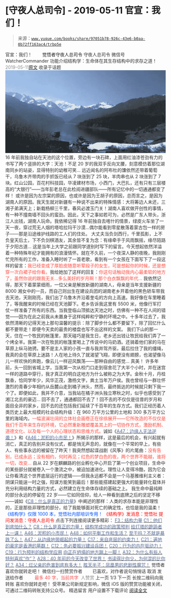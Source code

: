 # [守夜人总司令] - 2019-05-11 官宣：我们！

> 来源：[`www.yuque.com/books/share/97051b78-926c-43e6-b0aa-0b72ff163ac4/trbp5e`](https://www.yuque.com/books/share/97051b78-926c-43e6-b0aa-0b72ff163ac4/trbp5e)

<ne-p id="520f42f3293818f927861ebbd5b15da4_p_0" data-lake-id="520f42f3293818f927861ebbd5b15da4_p_0"><ne-text id="u4ce2b9a0" style="color: rgb(51, 51, 51);">官宣：我们！</ne-text></ne-p> <ne-p id="225a9b035efc1c7540e1162051b0dfa1" data-lake-id="225a9b035efc1c7540e1162051b0dfa1"><ne-text id="uae61888c" ne-fontsize="12" style="color: rgb(255, 255, 255);">原创</ne-text><ne-text id="ucde508f1" ne-fontsize="14">觉悟者</ne-text><ne-text id="u253a2666" ne-fontsize="14">守夜人总司令</ne-text></ne-p> <ne-p id="7687d7b50671547dc823e6d8cdfbe137" data-lake-id="7687d7b50671547dc823e6d8cdfbe137"><ne-text id="u9e8bb593" ne-fontsize="14" ne-bold="true" style="color: rgb(51, 51, 51);">守夜人总司令</ne-text></ne-p> <ne-p id="34d9c6e610c1d88c537b2cc52046e340" data-lake-id="34d9c6e610c1d88c537b2cc52046e340"><ne-text id="u82e40524" ne-fontsize="14" style="color: rgb(51, 51, 51);">微信号</ne-text><ne-text id="ue9c81726" ne-fontsize="14" style="color: rgb(51, 51, 51);">WatcherCommander</ne-text></ne-p> <ne-p id="355ae01d27f8b21d166fa69f6b2f7f35" data-lake-id="355ae01d27f8b21d166fa69f6b2f7f35"><ne-text id="u598e05cf" ne-fontsize="14" style="color: rgb(51, 51, 51);">功能介绍</ne-text><ne-text id="u4ad49486" ne-fontsize="14" style="color: rgb(51, 51, 51);">结构学：生命体在其生存结构中的求存之道！</ne-text></ne-p> <ne-p id="1eeb8628f7ff005f0723c99e7dffbcb1" data-lake-id="1eeb8628f7ff005f0723c99e7dffbcb1"><ne-text id="uc69be8a6" style="color: rgb(140, 140, 140);">2019-05-11</ne-text>[<ne-text id="u7ff99448" ne-fontsize="14">原文</ne-text>](https://mp.weixin.qq.com/s?__biz=MzAxNDk1NjI2Mw==&mid=2247484497&idx=1&sn=147a68361ac03d759ecc96be15ec1b41&chksm=9b8a27d9acfdaecf2cc2b77b5281f119a363a849fd20cd5ddc0123e324c65616b54f9d084e86&scene=27#wechat_redirect&cpage=375)</ne-p> <ne-p id="8958b2fb2605a70ae2f3c8c25124155f" data-lake-id="8958b2fb2605a70ae2f3c8c25124155f"><ne-text id="u2de59d39" style="color: rgb(51, 51, 51);">收录于话题</ne-text></ne-p> <ne-p id="ecc874d38637e29777e96172a036c05f" data-lake-id="ecc874d38637e29777e96172a036c05f" ne-alignment="center"><ne-card data-card-name="image" data-card-type="inline" id="zQSCt" data-event-boundary="card" style="color: rgb(51, 51, 51);">![](img/6476a636e87b38373f2eba1386e9d242.png)  <ne-p id="9abc6a8c669a0bd40872f1a0576d8e57" data-lake-id="9abc6a8c669a0bd40872f1a0576d8e57"><ne-text id="u71e16bed" style="color: rgb(51, 51, 51);">16 年前我独自站在天池的这个位置，旁边有一块石碑，上面用红油漆苍劲有力的书写了两个竖排的大字：天池！不足 20 岁的我双手反向叉腰，刻意模仿着那位湖南同乡的站姿，显得特别的幼稚可笑…</ne-text></ne-p> <ne-p id="f8e3a1033f9516f042382c889a0f1373" data-lake-id="f8e3a1033f9516f042382c889a0f1373"><ne-text id="uc8c86953" style="color: rgb(51, 51, 51);">远近闻名的阿布杜的馕依然还带着葡萄干，乌鲁木齐带肉的手抓饭已经从 7 块涨到了 25 块，羊肉串也从 2 块涨到了 7 块。红山公园，百花村科技园，华凌建材市场，小西门，大巴扎，还有只有三层楼高的“大银行”——当年彭老总在此检阅进疆部队——所有记忆中的一切通通都变了样！</ne-text></ne-p> <ne-p id="05a7264c4a70fbdd522d151b29fbb644" data-lake-id="05a7264c4a70fbdd522d151b29fbb644"><ne-text id="u8d447eab" style="color: rgb(51, 51, 51);">或许是因为左宗棠的原因，也或许是因为王胡子的原因，总而言之，是因为湖南人的原因。我天生就对新疆有一种说不出来的特殊情感：大将筹边人未还，三湘子弟满天上；新栽杨柳三千里，春风必渡玉门关！</ne-text><ne-text id="u7f4a3c62" ne-bold="true" style="color: rgb(51, 51, 51);">湖南人喜欢做开创性的事情，有一种不撞南墙不回头的蛮劲。因此，天下之事如若可为，必然是广东人带头，浙江人出钱，湖南人玩命。</ne-text><ne-text id="ud8f2a69c" style="color: rgb(51, 51, 51);">我依稀记得 16 年前独自去喀什的情景，绿皮火车坐了一天一夜，穿过荒无人烟的塔哈拉玛干沙漠...偶尔能看到零星散落着蒙古包一样的房子——那是沿途维护线路的工人们的住处。</ne-text></ne-p> <ne-p id="3912ffd0382f02c1b2125904d429e767" data-lake-id="3912ffd0382f02c1b2125904d429e767"><ne-text id="u1adaeff7" ne-bold="true" style="color: rgb(51, 51, 51);">大丈夫当负剑西行，千里孤影，上不负皇天后土，下不负剑棋酒友，其余皆不复为念：有缘牵手于风雨飘摇，缘尽陌路于夕阳古道...</ne-text> <ne-text id="uf6bdfed6" style="color: rgb(51, 51, 51);">这是当年上大学之前跟同学道别时写下的留言。今天想起依然洋溢着一种特殊年纪才能拥有的浪漫情怀。就在不久前，一个夜深人静的夜晚，我刚刚忙完所有的工作，准备入睡时听了一首老歌，看到有一个女孩在下面写下了一段这样的留言：</ne-text><ne-text id="ub2c9d2be" style="color: rgb(255, 76, 65);">我已经变成了厚脸皮随意听荤段子的女生，可是想起你的时候，还是想穿一次白裙子给你看。</ne-text><ne-text id="u898bcccb" style="color: rgb(51, 51, 51);">我给她加了这样的回复：</ne-text><ne-text id="u4f66a646" style="color: rgb(255, 76, 65);">你这句话触动我内心最柔软的地方了，虽然你说的跟我无关…多么美好的岁月啊！那个白衣飘飘的年代...</ne-text></ne-p> <ne-p id="76edab0fe64238b8b62372c18e6d2f73" data-lake-id="76edab0fe64238b8b62372c18e6d2f73"><ne-text id="u7e786321" style="color: rgb(51, 51, 51);">我依然记得，那天下着蒙蒙细雨，一位父亲是解放新疆的湖南人，母亲是当年支援新疆的 8000 湘女中的一员，而自己则出生在建设兵团的湖南老乡开着他的黑色轿车带我去天池，天刚刚亮，我们出了乌鲁木齐沿着奎屯的方向上高速。我好像在车里睡着了，等我醒来的时候已经在天池脚下。老乡告诉我这里有 5500 米，他像行军打仗一样准备了所有的东西。当我登临山顶抵达天池之时，仿佛有一种不在人间的错觉——因为在此之前我从未置身于这样纯粹和宁静的环境之中。十多年过去了，我依然清晰的记得天池上那句温馨的提示：</ne-text><ne-text id="ua70f5199" ne-bold="true" style="color: rgb(51, 51, 51);">除了脚步什么都不要留下，除了回忆什么都不要带走！</ne-text><ne-text id="u7bb46465" style="color: rgb(51, 51, 51);">即便今天卖的最贵的楼盘也写不出这样的文案。</ne-text></ne-p> <ne-p id="a02b25d869e777bb7b774587ce47037b" data-lake-id="a02b25d869e777bb7b774587ce47037b"><ne-text id="u56b3bd4c" style="color: rgb(51, 51, 51);">我们下山的那一天，住在一个牧民的帐篷里，那天碰巧是我生日，老乡还出钱让牧民给我们弄了一个烤全羊。我第一次在牧民的帐篷里喝上了传说中的马奶酒。还骑着他们家的马在草原上纵马驰骋。要不是主人家的小孩一直与我并驾齐驱，最后拉住了我的缰绳，我真的会在草原上迷路！</ne-text><ne-text id="ua799f827" ne-bold="true" style="color: rgb(51, 51, 51);">人在地上待久了就渴望飞翔，即便没有翅膀，也渴望像马儿一样欢快的奔跑，像云儿一样迎风飘荡——那种自由的感觉... 真美！</ne-text></ne-p> <ne-p id="2bb7ea79edb426c4337e3298618fabe3" data-lake-id="2bb7ea79edb426c4337e3298618fabe3"><ne-text id="ud469868d" style="color: rgb(51, 51, 51);">许多年前，头一回到省城上学，当我第一次从校门口走到宿舍花了大半个小时，并在迷宫一样的道路中穿行，我才真正的明白这地方为什么被称之为大学。金秋十月，丹桂飘香，恰同学年少，风华正茂，激杨文字，粪土当年万户侯。我也曾经与一群壮怀激烈的青春少年相约从岳麓山走到橘子洲头，然而，</ne-text><ne-text id="u5b2e45f3" ne-bold="true" style="color: rgb(51, 51, 51);">最终抵达的时候就只剩下我一个了。即便如此，我并不介意，当我站在橘子洲头独立寒秋之时，似乎也感受到了湘江北去的豪迈...</ne-text></ne-p> <ne-p id="5dc542d6bdc02f2249d6ce3c34fc2b99" data-lake-id="5dc542d6bdc02f2249d6ce3c34fc2b99"><ne-text id="u17e35545" style="color: rgb(51, 51, 51);">回不去了，通通都回不去了！回不去的不仅仅是往昔的岁月和面目全非的家乡，回不去的还包括我们延续了千百年的生存方式。我们正经历着人类历史上最大规模的社会结构升级：在 960 万平方公里的土地和 300 多万平方公里的海域内，</ne-text><ne-text id="u65ca18a0" style="color: rgb(255, 76, 65);">一幅波澜壮阔的立体社会画卷正在徐徐展开——它所改造的不仅仅是我们千百年来生存的环境，它必然重新雕塑覆盖其上的一切协作方式，激励机制、道德文化、以及每一个人的心理状态和思维方式。</ne-text><ne-text id="ua342413b" ne-bold="true" style="color: rgb(51, 51, 51);">诚如《</ne-text>[<ne-text id="uc753a351" ne-bold="true" style="color: rgb(87, 107, 149);">A47：边缘人无法逆袭！</ne-text>](http://mp.weixin.qq.com/s?__biz=MzAxNDk1NjI2Mw==&mid=2247484476&idx=1&sn=42cd8e7b62b1c430768fe9583a9715b4&chksm=9b8a27b4acfdaea2f7ac778f91e72c9b69a725224a18c6d576f3de7caf0ff91a040bf5622645&scene=21#wechat_redirect)<ne-text id="u0ce62a63" ne-bold="true" style="color: rgb(51, 51, 51);">》和《</ne-text>[<ne-text id="u2805af9c" ne-bold="true" style="color: rgb(87, 107, 149);">A46：淤积的小市民！</ne-text>](http://mp.weixin.qq.com/s?__biz=MzAxNDk1NjI2Mw==&mid=2247484472&idx=1&sn=f5df702c026dbb04688151086cdf7493&chksm=9b8a27b0acfdaea6ed5b712d94b3725bf8e322b39101916f48f935c102c433e9c7239b596c9f&scene=21#wechat_redirect)<ne-text id="u5befd869" ne-bold="true" style="color: rgb(51, 51, 51);">》所揭示的那样，这是最后的机会，有兴起就有消亡，真正的告别并没有仪式，都是悄无声息的，就像在一个平常的早上，有些人、有些事永远的被留在了昨天！</ne-text><ne-text id="u5719eb75" style="color: rgb(51, 51, 51);">我突然想起谍战剧《风筝》的片尾曲：</ne-text><ne-text id="ue484c7d7" style="color: rgb(255, 76, 65);">没有告别，已成永远；没有相约，何时再见；红色的梦白色的夜，两个世界不能越，谁将一切，改变…</ne-text></ne-p> <ne-p id="3c5f860e8307fc9959fcbde449a64f1c" data-lake-id="3c5f860e8307fc9959fcbde449a64f1c"><ne-text id="u4f47398c" style="color: rgb(51, 51, 51);">自从 22 岁在麒麟路的创业孵化中心开启了第一个创业项目，生命中的某些部分就被卷入一个激流之中，被迫加速进化。理性让人变得冷酷，因为它会让你看清这个世界底层运行的逻辑——但我永远都不会是一个马基雅维利主义者：</ne-text><ne-text id="u0d139970" ne-bold="true" style="color: rgb(51, 51, 51);">阴谋只能逞一时之强，阳谋方能笑到最后！那些能搭建起更强大的能量转化载体并充分利用结构力量的方式，必然建立在生命体存续的基础之上。</ne-text></ne-p> <ne-p id="c3cfa88c2142f39f229ad51a793371ee" data-lake-id="c3cfa88c2142f39f229ad51a793371ee"><ne-text id="u3c1e74d5" style="color: rgb(51, 51, 51);">我生命中最纯粹的部分永远的停留在 22 岁——它如同信仰，给人一种看到底牌之后的坚定不移——诚如《</ne-text>[<ne-text id="ub84c4cab" style="color: rgb(87, 107, 149);">C8：什么是真正的力量</ne-text>](https://mp.weixin.qq.com/s?__biz=MzIzMDYwOTM0Mg==&mid=2247483956&idx=1&sn=ccfa41292bc8b3a7d6c9b16106d38381&scene=21#wechat_redirect)<ne-text id="u7c75bdaa" style="color: rgb(51, 51, 51);">》中阐述的那样：</ne-text><ne-text id="u45fdbb51" ne-bold="true" style="color: rgb(51, 51, 51);">人类的求存本能是非理性的，正是那些非理性的部分，给了我能够面对死亡的确定性，也恰是我的温柔！</ne-text></ne-p> <ne-p id="905e09fa004675c5d96a0e4ef833c0bc" data-lake-id="905e09fa004675c5d96a0e4ef833c0bc" ne-alignment="center"><ne-text id="u055ac66c" ne-fontsize="13" style="color: rgb(0, 82, 255);">《结构学》仅限 1000 本，觉悟社内部培训专用！</ne-text></ne-p> <ne-p id="7db97e75d2395ca4f5e823057a027a44" data-lake-id="7db97e75d2395ca4f5e823057a027a44" ne-alignment="center"><ne-text id="ubc3d5684" style="color: rgb(255, 0, 0);">《结构学》发消息</ne-text><ne-text id="u90e1fcb1" ne-bold="true" style="color: rgb(255, 0, 0);">：觉悟社</ne-text></ne-p>  <ne-p id="39aba39b15cb21162a317f82f43d93a6" data-lake-id="39aba39b15cb21162a317f82f43d93a6" ne-alignment="center"><ne-card data-card-name="image" data-card-type="inline" id="wKg0K" data-event-boundary="card" style="color: rgb(51, 51, 51);"><ne-p id="c29885c7098533d1f79cb82b212d4c29" data-lake-id="c29885c7098533d1f79cb82b212d4c29" ne-alignment="center"><ne-text id="uc0023708" style="color: rgb(255, 0, 0);">提问发消息</ne-text><ne-text id="uc2136fac" ne-bold="true" style="color: rgb(255, 0, 0);">：守夜人总司令</ne-text></ne-p>  <ne-p id="991c54b4273ee5fff0f77ad08ce500af" data-lake-id="991c54b4273ee5fff0f77ad08ce500af" ne-alignment="center"><ne-card data-card-name="image" data-card-type="inline" id="fTZSe" data-event-boundary="card" style="color: rgb(51, 51, 51);"><ne-p id="1eae9d26c1aad662f6607d43ba81223c" data-lake-id="1eae9d26c1aad662f6607d43ba81223c"><ne-text id="u1b88f602" ne-fontsize="13" ne-bold="true" style="color: rgb(51, 51, 51);">点击下列连接阅读更多精彩：</ne-text></ne-p> <ne-p id="edbef5d0210851b9dd0bbd15ab24f46b" data-lake-id="edbef5d0210851b9dd0bbd15ab24f46b">[<ne-text id="ucc1e16c6" ne-fontsize="13" ne-bold="true" style="color: rgb(87, 107, 149);">F3：结构力量</ne-text>](http://mp.weixin.qq.com/s?__biz=MzAxNDk1NjI2Mw==&mid=2247484256&idx=1&sn=f10d9c530bfd6ea08b25d4bec657c13a&chksm=9b8a20e8acfda9fee057f2df26790f905c898132cac91d833d14e636edb00c20514d63189a88&scene=21#wechat_redirect)</ne-p> <ne-p id="6a595b9d79c84b15b31032e259b6d135" data-lake-id="6a595b9d79c84b15b31032e259b6d135">[<ne-text id="ue14804e1" ne-fontsize="13" ne-bold="true" style="color: rgb(87, 107, 149);">C1：他们到底怕什么？</ne-text>](http://mp.weixin.qq.com/s?__biz=MzAxNDk1NjI2Mw==&mid=2247483898&idx=1&sn=1b0a50386e9e89d2750dec717236f0aa&chksm=9b8a2272acfdab64235b35ee5e91b8cac6172144207251636e1345fc570aa1601f59eff7f442&scene=21#wechat_redirect)</ne-p> <ne-p id="901807f418429c8cd3c76b80d096dde5" data-lake-id="901807f418429c8cd3c76b80d096dde5">[<ne-text id="u64aa44b4" ne-fontsize="13" ne-bold="true" style="color: rgb(87, 107, 149);">C8：什么是真正的力量！</ne-text>](https://mp.weixin.qq.com/s?__biz=MzIzMDYwOTM0Mg==&mid=2247483956&idx=1&sn=ccfa41292bc8b3a7d6c9b16106d38381&scene=21#wechat_redirect)</ne-p> <ne-p id="bed038d9cbdfa4f18037fc6dc943d7d3" data-lake-id="bed038d9cbdfa4f18037fc6dc943d7d3">[<ne-text id="u6891cc93" ne-fontsize="13" ne-bold="true" style="color: rgb(87, 107, 149);">结构学成功的政策预判</ne-text>](http://mp.weixin.qq.com/s?__biz=MzAxNDk1NjI2Mw==&mid=2247484266&idx=1&sn=02ab915e029cbe24d91712f741b3f37c&chksm=9b8a20e2acfda9f4498a5c76204c101ab26e7311f2fb7d3043de108d4ff6e18d72a1c889a569&scene=21#wechat_redirect)</ne-p> <ne-p id="a17b99eaccea85d47fe8a3d49496e147" data-lake-id="a17b99eaccea85d47fe8a3d49496e147">[<ne-text id="uc708e459" ne-fontsize="13" ne-bold="true" style="color: rgb(87, 107, 149);">给灯塔的跪舔者上一课！</ne-text>](http://mp.weixin.qq.com/s?__biz=MzAxNDk1NjI2Mw==&mid=2247484490&idx=1&sn=3e889840aa174f225d66001f9aaf97ef&chksm=9b8a27c2acfdaed48b21e426e5367fd55b8ab55054fdc0f80fb3903e2e8b018b48316642fee0&scene=21#wechat_redirect)</ne-p> <ne-p id="8a313054eede05056341709a4a2fa53d" data-lake-id="8a313054eede05056341709a4a2fa53d">[<ne-text id="uf911b40d" ne-fontsize="13" ne-bold="true" style="color: rgb(87, 107, 149);">A46：淤积的小市民！</ne-text>](http://mp.weixin.qq.com/s?__biz=MzAxNDk1NjI2Mw==&mid=2247484472&idx=1&sn=f5df702c026dbb04688151086cdf7493&chksm=9b8a27b0acfdaea6ed5b712d94b3725bf8e322b39101916f48f935c102c433e9c7239b596c9f&scene=21#wechat_redirect)</ne-p> <ne-p id="6b6e007fe9d12fe20b8feea141a18840" data-lake-id="6b6e007fe9d12fe20b8feea141a18840">[<ne-text id="uc22fb9b7" ne-fontsize="13" ne-bold="true" style="color: rgb(87, 107, 149);">A48：如何平衡工作和生活？</ne-text>](http://mp.weixin.qq.com/s?__biz=MzAxNDk1NjI2Mw==&mid=2247484481&idx=1&sn=ad43fc5feea038e47fa50dae514a9390&chksm=9b8a27c9acfdaedf3b7751343bd2b16a86fbeddb1896e4a24bfcbe589f4bfe8454ea656fa390&scene=21#wechat_redirect)</ne-p> <ne-p id="9a106945670328854e5000bd5871e948" data-lake-id="9a106945670328854e5000bd5871e948">[<ne-text id="ucece8da5" ne-fontsize="13" ne-bold="true" style="color: rgb(87, 107, 149);">至于吗？不就是暴跌了么！</ne-text>](http://mp.weixin.qq.com/s?__biz=MzAxNDk1NjI2Mw==&mid=2247484485&idx=1&sn=f1d05e391097d5825dda573daac7c915&chksm=9b8a27cdacfdaedb5e407f49895fc3e77953af53b2e0424056fab5c66e7c51d7ab48d352f695&scene=21#wechat_redirect)</ne-p> <ne-p id="5cbaea0eb8063bad73dd149ee3ecfd41" data-lake-id="5cbaea0eb8063bad73dd149ee3ecfd41">[<ne-text id="u379a1af7" ne-fontsize="13" ne-bold="true" style="color: rgb(87, 107, 149);">A47：从边缘地带崛起的力量！</ne-text>](http://mp.weixin.qq.com/s?__biz=MzAxNDk1NjI2Mw==&mid=2247484476&idx=1&sn=42cd8e7b62b1c430768fe9583a9715b4&chksm=9b8a27b4acfdaea2f7ac778f91e72c9b69a725224a18c6d576f3de7caf0ff91a040bf5622645&scene=21#wechat_redirect)</ne-p> <ne-p id="a1ae7ba5cc4c3aab33606b2adf132871" data-lake-id="a1ae7ba5cc4c3aab33606b2adf132871">[<ne-text id="u70440659" ne-fontsize="13" ne-bold="true" style="color: rgb(87, 107, 149);">C17：来自底层的约束力！</ne-text>](http://mp.weixin.qq.com/s?__biz=MzAxNDk1NjI2Mw==&mid=2247484360&idx=1&sn=a833473eb3a45e0c0aecf4acfcfd87f3&chksm=9b8a2040acfda9566605a3e4ec4640b1fc591a3b848f869a7ce6ebaf7cd06bc75cd184004041&scene=21#wechat_redirect)</ne-p> <ne-p id="b2ae0886d02a45f9317f11dc8174d59d" data-lake-id="b2ae0886d02a45f9317f11dc8174d59d">[<ne-text id="u3da8d9e5" ne-fontsize="13" ne-bold="true" style="color: rgb(87, 107, 149);">C21：遍地的豪宅是香港的墓群！</ne-text>](http://mp.weixin.qq.com/s?__biz=MzAxNDk1NjI2Mw==&mid=2247484408&idx=1&sn=f6d2373a67b2e0cf10f5240bd0d64b69&chksm=9b8a2070acfda966dd729b703680a29ae2cfd1ccb1838f38031e8aa003ee6c4fcf72a7990b0a&scene=21#wechat_redirect)</ne-p> <ne-p id="04a98fd1d320e3183b1adfbb8ae4a41a" data-lake-id="04a98fd1d320e3183b1adfbb8ae4a41a">[<ne-text id="uaeced9c8" ne-fontsize="13" ne-bold="true" style="color: rgb(87, 107, 149);">C12：务必要振兴建设兵团！</ne-text>](http://mp.weixin.qq.com/s?__biz=MzAxNDk1NjI2Mw==&mid=2247484193&idx=1&sn=88c86597191d0c97a411f9ea6f7b7c5d&chksm=9b8a20a9acfda9bfae819e8e42531fe6d523dd244ef0fc0c0787ab812540108c181f7ec2ffa9&scene=21#wechat_redirect)</ne-p> <ne-p id="263fd28485e795ae08e8479ec5328707" data-lake-id="263fd28485e795ae08e8479ec5328707">[<ne-text id="ucd4d84f9" ne-fontsize="13" ne-bold="true" style="color: rgb(87, 107, 149);">C20：行为的内在驱动力！</ne-text>](https://mp.weixin.qq.com/s?__biz=MzIzMDYwOTM0Mg==&mid=2247484003&idx=1&sn=a62ddbccc64f9f19890c0dff9605b6f7&scene=21#wechat_redirect)</ne-p> <ne-p id="1cfc21a8f755ae6b38f7272c1e8751d7" data-lake-id="1cfc21a8f755ae6b38f7272c1e8751d7">[<ne-text id="u7c8cee23" ne-fontsize="13" ne-bold="true" style="color: rgb(87, 107, 149);">C19：行为预判的结构学应用</ne-text>](http://mp.weixin.qq.com/s?__biz=MzAxNDk1NjI2Mw==&mid=2247484380&idx=1&sn=652c8fbc6ebeb96398fc1fcce0d32a61&chksm=9b8a2054acfda942e2a3086c0b2b25c9df7d11e7cfa92c2a199fa87f03ccac8b9c1a8c6f0695&scene=21#wechat_redirect)</ne-p> <ne-p id="4df8b1856924586e44880f65de4886b3" data-lake-id="4df8b1856924586e44880f65de4886b3">[<ne-text id="u515d5fe9" ne-fontsize="13" ne-bold="true" style="color: rgb(87, 107, 149);">向正在坍塌的地方踹上一脚！</ne-text>](http://mp.weixin.qq.com/s?__biz=MzAxNDk1NjI2Mw==&mid=2247483789&idx=1&sn=5e44b7b524c3dc4bb7705f49ed0a44a3&chksm=9b8a2205acfdab139e4b1d44ef6702b09c9fbf79505340205d13fbdaa33207a997f54bee0e97&scene=21#wechat_redirect)</ne-p> <ne-p id="338b823862cad52dfc9e60b8931ee5ef" data-lake-id="338b823862cad52dfc9e60b8931ee5ef">[<ne-text id="u46ee49d0" ne-fontsize="13" ne-bold="true" style="color: rgb(87, 107, 149);">A32：为什么有些人特别喜欢“作”？</ne-text>](http://mp.weixin.qq.com/s?__biz=MzAxNDk1NjI2Mw==&mid=2247484403&idx=1&sn=a291e8322913517a91725b82912a804f&chksm=9b8a207bacfda96d339c5a416fe350e324cfb86c0f0d90c25418967230097892bb8be32eb5ff&scene=21#wechat_redirect)</ne-p> <ne-p id="9a291053c21cf0593e95ecb038f53d26" data-lake-id="9a291053c21cf0593e95ecb038f53d26">[<ne-text id="ud42e4aed" ne-fontsize="13" ne-bold="true" style="color: rgb(87, 107, 149);">A28：40 年前的今天改变了世界！</ne-text>](http://mp.weixin.qq.com/s?__biz=MzAxNDk1NjI2Mw==&mid=2247484305&idx=1&sn=34b19d12210bf9f765c6eb615b787ac6&chksm=9b8a2019acfda90fff45ea8c17ccb37c75e04c7420ad9b303a0fb0069110cee644e6f592d95f&scene=21#wechat_redirect)</ne-p> <ne-p id="2c7805c2df5553a5c9f2ca7c4c568c08" data-lake-id="2c7805c2df5553a5c9f2ca7c4c568c08">[<ne-text id="u8cc335f7" ne-fontsize="13" ne-bold="true" style="color: rgb(87, 107, 149);">书读得比你少，为何混的比你好？</ne-text>](http://mp.weixin.qq.com/s?__biz=MzAxNDk1NjI2Mw==&mid=2247484296&idx=1&sn=b0e0f11f50023aa8a20e8eeb51d39e10&chksm=9b8a2000acfda916885455b30687e2f18099abba31c78b2fabb95ca1b89ddc40f2415317d368&scene=21#wechat_redirect)</ne-p> <ne-p id="6ca55f71b2d5532dc864038e77909ea7" data-lake-id="6ca55f71b2d5532dc864038e77909ea7">[<ne-text id="u80692dfd" ne-fontsize="13" ne-bold="true" style="color: rgb(87, 107, 149);">A34：烂父亲的危害到底有多大！</ne-text>](http://mp.weixin.qq.com/s?__biz=MzAxNDk1NjI2Mw==&mid=2247484348&idx=1&sn=944a6aac1e8035011b56508ea74fb48e&chksm=9b8a2034acfda922b803681a568bf7b75ce8342cf507080d2e636098b7ee9dfc1391836f7341&scene=21#wechat_redirect)</ne-p> <ne-p id="8dae0137a612b74938da83f72b77547f" data-lake-id="8dae0137a612b74938da83f72b77547f">[<ne-text id="u6038b095" ne-fontsize="13" ne-bold="true" style="color: rgb(87, 107, 149);">胜天半子：凤凰男的悲剧性魔咒！</ne-text>](http://mp.weixin.qq.com/s?__biz=MzAxNDk1NjI2Mw==&mid=2247484459&idx=1&sn=3af333a7d8f81253f730e57ba86f6f11&chksm=9b8a27a3acfdaeb524c155bcc629f472e273558add2d9c91ca3295d08144bd6d7d26ed757e6c&scene=21#wechat_redirect)</ne-p> <ne-p id="ccfebde298ae8d62eb1bc053b2018514" data-lake-id="ccfebde298ae8d62eb1bc053b2018514"><ne-text id="u180efe88" style="color: rgb(51, 51, 51);">觉悟者</ne-text></ne-p> <ne-p id="f5f26c431ff8e275b54983f6fcaea0ce" data-lake-id="f5f26c431ff8e275b54983f6fcaea0ce"><ne-text id="u6aa607d3" style="color: rgb(51, 51, 51);">喜欢你就转走吧！</ne-text></ne-p> <ne-p id="8abba70f49071ac429ceaa18f0098237" data-lake-id="8abba70f49071ac429ceaa18f0098237"><ne-text id="u1982212e" ne-bold="true" style="color: rgb(51, 51, 51);">微信扫一扫赞赏作者</ne-text><ne-text id="uecff7946" ne-bold="true" style="color: rgb(255, 255, 255);">赞赏</ne-text></ne-p> <ne-p id="cf09fcfb461827324af72cc16d8c8c1e" data-lake-id="cf09fcfb461827324af72cc16d8c8c1e"><ne-text id="uc8e1b1ce" style="color: rgb(51, 51, 51);">已喜欢，</ne-text><ne-text id="u28f68381">对作者说句悄悄话</ne-text></ne-p> <ne-p id="cc80c8080da3088d04d79a09915daab0" data-lake-id="cc80c8080da3088d04d79a09915daab0"><ne-text id="uf8313186" style="color: rgb(51, 51, 51);">取消</ne-text></ne-p> <ne-p id="42ca274f1be0b731249a19a109968ded" data-lake-id="42ca274f1be0b731249a19a109968ded"><ne-text id="ude14df9b" ne-fontsize="14" ne-bold="true" style="color: rgb(51, 51, 51);">发送给作者</ne-text></ne-p> <ne-p id="82a0e1fbe20feb68ba45a8b9ff02a7ad" data-lake-id="82a0e1fbe20feb68ba45a8b9ff02a7ad"><ne-text id="ud306ddef" ne-bold="true" style="color: rgb(255, 255, 255);">发送</ne-text></ne-p> <ne-p id="3c75a291d762f9247c0ee7435f60ca96" data-lake-id="3c75a291d762f9247c0ee7435f60ca96"><ne-text id="u3feb54a1" ne-fontsize="13" style="color: rgb(250, 81, 81);">最多 40 字，当前共字</ne-text></ne-p> <ne-p id="8820c3cb7963b73b2aebc6864420c814" data-lake-id="8820c3cb7963b73b2aebc6864420c814"><ne-text id="u99440618" style="color: rgb(136, 136, 136);"> 人赞赏</ne-text></ne-p> <ne-p id="0443d46cb96b76123d72eee24c02c18e" data-lake-id="0443d46cb96b76123d72eee24c02c18e"><ne-text id="u25826890" style="color: rgb(51, 51, 51);">上一页</ne-text> <ne-text id="u93341ed6">1</ne-text><ne-text id="ua95a9cb1" style="color: rgb(51, 51, 51);">/3 下一页</ne-text></ne-p> <ne-p id="ac226a2ca832d5bfb12066a3c0f999ef" data-lake-id="ac226a2ca832d5bfb12066a3c0f999ef"><ne-text id="u1d2ec2de" style="color: rgb(51, 51, 51);">长按二维码向我转账</ne-text></ne-p> <ne-p id="f7247dfa09e1594a2507618e563a572b" data-lake-id="f7247dfa09e1594a2507618e563a572b"><ne-text id="ud8323aae" style="color: rgb(51, 51, 51);">喜欢你就转走吧！</ne-text></ne-p> <ne-p id="eea304f81ec10489b56d404106d30488" data-lake-id="eea304f81ec10489b56d404106d30488"><ne-text id="u9495c04a" style="color: rgb(51, 51, 51);">受苹果公司新规定影响，微信 iOS 版的赞赏功能被关闭，可通过二维码转账支持公众号。</ne-text></ne-p> <ne-h3 id="IsRbY" data-lake-id="IsRbY"><ne-heading-ext><ne-heading-anchor></ne-heading-anchor><ne-heading-fold></ne-heading-fold></ne-heading-ext><ne-heading-content><ne-text id="u409b3642" ne-fontsize="16" style="color: rgb(51, 51, 51);">精选留言</ne-text></ne-heading-content></ne-h3> <ne-p id="f6b2124741c4b169768829f30570b8fe" data-lake-id="f6b2124741c4b169768829f30570b8fe"><ne-text id="uf5dc6316" style="color: rgb(51, 51, 51);">用户设置不下载评论</ne-text></ne-p> <ne-p id="2affe107ac6dcf40f5c0c73ae6c8d7c4" data-lake-id="2affe107ac6dcf40f5c0c73ae6c8d7c4">[<ne-text id="u997f4e25">阅读全文</ne-text>](https://t.zsxq.com/v3jMr7Q)</ne-p></ne-card></ne-p></ne-card></ne-p></ne-card></ne-p>